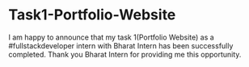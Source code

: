 # Task1-Portfolio-Website
I am happy to announce that my task 1(Portfolio Website) as a #fullstackdeveloper intern with Bharat Intern has been successfully completed.  Thank you Bharat Intern for providing me this opportunity.
